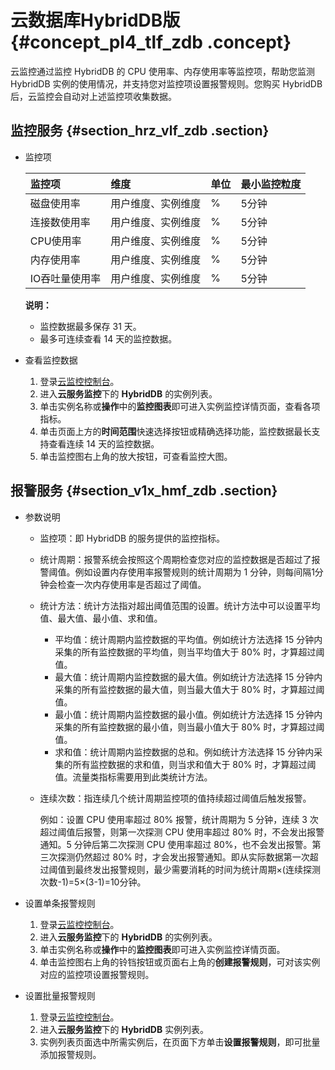 # 云数据库HybridDB版 {#concept_pl4_tlf_zdb .concept}

云监控通过监控 HybridDB 的 CPU 使用率、内存使用率等监控项，帮助您监测 HybridDB 实例的使用情况，并支持您对监控项设置报警规则。您购买 HybridDB 后，云监控会自动对上述监控项收集数据。

## 监控服务 {#section_hrz_vlf_zdb .section}

-   监控项

    |监控项|维度|单位|最小监控粒度|
    |:--|:-|:-|:-----|
    |磁盘使用率|用户维度、实例维度|%|5分钟|
    |连接数使用率|用户维度、实例维度|%|5分钟|
    |CPU使用率|用户维度、实例维度|%|5分钟|
    |内存使用率|用户维度、实例维度|%|5分钟|
    |IO吞吐量使用率|用户维度、实例维度|%|5分钟|

    **说明：** 

    -   监控数据最多保存 31 天。
    -   最多可连续查看 14 天的监控数据。

-   查看监控数据
    1.  登录[云监控控制台](https://cloudmonitor.console.aliyun.com)。
    2.  进入**云服务监控**下的 **HybridDB** 的实例列表。
    3.  单击实例名称或**操作**中的**监控图表**即可进入实例监控详情页面，查看各项指标。
    4.  单击页面上方的**时间范围**快速选择按钮或精确选择功能，监控数据最长支持查看连续 14 天的监控数据。
    5.  单击监控图右上角的放大按钮，可查看监控大图。

## 报警服务 {#section_v1x_hmf_zdb .section}

-   参数说明
    -   监控项：即 HybridDB 的服务提供的监控指标。
    -   统计周期：报警系统会按照这个周期检查您对应的监控数据是否超过了报警阈值。例如设置内存使用率报警规则的统计周期为 1 分钟，则每间隔1分钟会检查一次内存使用率是否超过了阈值。
    -   统计方法：统计方法指对超出阈值范围的设置。统计方法中可以设置平均值、最大值、最小值、求和值。
        -   平均值：统计周期内监控数据的平均值。例如统计方法选择 15 分钟内采集的所有监控数据的平均值，则当平均值大于 80% 时，才算超过阈值。
        -   最大值：统计周期内监控数据的最大值。例如统计方法选择 15 分钟内采集的所有监控数据的最大值，则当最大值大于 80% 时，才算超过阈值。
        -   最小值：统计周期内监控数据的最小值。例如统计方法选择 15 分钟内采集的所有监控数据的最小值，则当最小值大于 80% 时，才算超过阈值。
        -   求和值：统计周期内监控数据的总和。例如统计方法选择 15 分钟内采集的所有监控数据的求和值，则当求和值大于 80% 时，才算超过阈值。流量类指标需要用到此类统计方法。
    -   连续次数：指连续几个统计周期监控项的值持续超过阈值后触发报警。

        例如：设置 CPU 使用率超过 80% 报警，统计周期为 5 分钟，连续 3 次超过阈值后报警，则第一次探测 CPU 使用率超过 80% 时，不会发出报警通知。5 分钟后第二次探测 CPU 使用率超过 80%，也不会发出报警。第三次探测仍然超过 80% 时，才会发出报警通知。即从实际数据第一次超过阈值到最终发出报警规则，最少需要消耗的时间为统计周期×\(连续探测次数-1\)=5×\(3-1\)=10分钟。

-   设置单条报警规则
    1.  登录[云监控控制台](https://cloudmonitor.console.aliyun.com)。
    2.  进入**云服务监控**下的 **HybridDB** 的实例列表。
    3.  单击实例名称或**操作**中的**监控图表**即可进入实例监控详情页面。
    4.  单击监控图右上角的铃铛按钮或页面右上角的**创建报警规则**，可对该实例对应的监控项设置报警规则。
-   设置批量报警规则
    1.  登录[云监控控制台](https://cloudmonitor.console.aliyun.com)。
    2.  进入**云服务监控**下的 **HybridDB** 实例列表。
    3.  实例列表页面选中所需实例后，在页面下方单击**设置报警规则**，即可批量添加报警规则。

